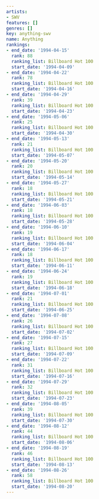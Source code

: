 ```yaml
---
artists:
- SWV
features: []
genres: []
key: anything-swv
name: Anything
rankings:
- end_date: '1994-04-15'
  rank: 88
  ranking_list: Billboard Hot 100
  start_date: '1994-04-09'
- end_date: '1994-04-22'
  rank: 78
  ranking_list: Billboard Hot 100
  start_date: '1994-04-16'
- end_date: '1994-04-29'
  rank: 39
  ranking_list: Billboard Hot 100
  start_date: '1994-04-23'
- end_date: '1994-05-06'
  rank: 25
  ranking_list: Billboard Hot 100
  start_date: '1994-04-30'
- end_date: '1994-05-13'
  rank: 21
  ranking_list: Billboard Hot 100
  start_date: '1994-05-07'
- end_date: '1994-05-20'
  rank: 20
  ranking_list: Billboard Hot 100
  start_date: '1994-05-14'
- end_date: '1994-05-27'
  rank: 18
  ranking_list: Billboard Hot 100
  start_date: '1994-05-21'
- end_date: '1994-06-03'
  rank: 18
  ranking_list: Billboard Hot 100
  start_date: '1994-05-28'
- end_date: '1994-06-10'
  rank: 19
  ranking_list: Billboard Hot 100
  start_date: '1994-06-04'
- end_date: '1994-06-17'
  rank: 18
  ranking_list: Billboard Hot 100
  start_date: '1994-06-11'
- end_date: '1994-06-24'
  rank: 19
  ranking_list: Billboard Hot 100
  start_date: '1994-06-18'
- end_date: '1994-07-01'
  rank: 21
  ranking_list: Billboard Hot 100
  start_date: '1994-06-25'
- end_date: '1994-07-08'
  rank: 26
  ranking_list: Billboard Hot 100
  start_date: '1994-07-02'
- end_date: '1994-07-15'
  rank: 27
  ranking_list: Billboard Hot 100
  start_date: '1994-07-09'
- end_date: '1994-07-22'
  rank: 31
  ranking_list: Billboard Hot 100
  start_date: '1994-07-16'
- end_date: '1994-07-29'
  rank: 32
  ranking_list: Billboard Hot 100
  start_date: '1994-07-23'
- end_date: '1994-08-05'
  rank: 39
  ranking_list: Billboard Hot 100
  start_date: '1994-07-30'
- end_date: '1994-08-12'
  rank: 44
  ranking_list: Billboard Hot 100
  start_date: '1994-08-06'
- end_date: '1994-08-19'
  rank: 46
  ranking_list: Billboard Hot 100
  start_date: '1994-08-13'
- end_date: '1994-08-26'
  rank: 58
  ranking_list: Billboard Hot 100
  start_date: '1994-08-20'
---
```


